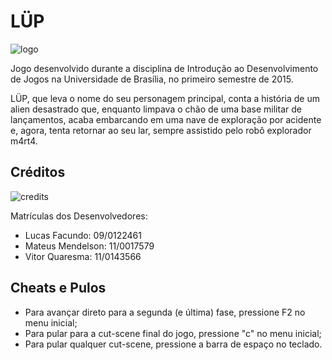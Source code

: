 # L&#220;P

![logo](https://dl.dropboxusercontent.com/u/2655937/L%C3%9CP/logo.png)

Jogo desenvolvido durante a disciplina de Introdu&#231;&#227;o ao Desenvolvimento de Jogos na Universidade de Bras&#237;lia, no primeiro semestre de 2015.

L&#220;P, que leva o nome do seu personagem principal, conta a hist&#243;ria de um alien desastrado que, enquanto limpava o ch&#227;o de uma base militar de lan&#231;amentos, acaba embarcando em uma nave de explora&#231;&#227;o por acidente e, agora, tenta retornar ao seu lar, sempre assistido pelo rob&#244; explorador m4rt4.

## Cr&#233;ditos

![credits](https://dl.dropboxusercontent.com/u/2655937/L%C3%9CP/credits.png)

Matr&#237;culas dos Desenvolvedores:
- Lucas Facundo: 09/0122461
- Mateus Mendelson: 11/0017579
- Vitor Quaresma: 11/0143566

## Cheats e Pulos
- Para avan&#231;ar direto para a segunda (e &#250;ltima) fase, pressione F2 no menu inicial;
- Para pular para a cut-scene final do jogo, pressione "c" no menu inicial;
- Para pular qualquer cut-scene, pressione a barra de espa&#231;o no teclado.
